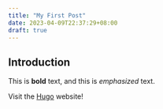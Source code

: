 ```yaml
---
title: "My First Post"
date: 2023-04-09T22:37:29+08:00
draft: true
---
```


## Introduction

This is **bold** text, and this is *emphasized* text.

Visit the [Hugo](https://gohugo.io) website!
